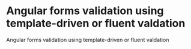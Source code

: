 # Angular forms validation using template-driven  or fluent valdation
Angular forms validation using template-driven or fluent valdation
